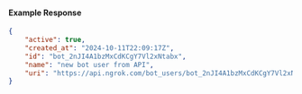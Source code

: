 <!-- Code generated for API Clients. DO NOT EDIT. -->

#### Example Response

```json
{
	"active": true,
	"created_at": "2024-10-11T22:09:17Z",
	"id": "bot_2nJI4A1bzMxCdKCgY7Vl2xNtabx",
	"name": "new bot user from API",
	"uri": "https://api.ngrok.com/bot_users/bot_2nJI4A1bzMxCdKCgY7Vl2xNtabx"
}
```
